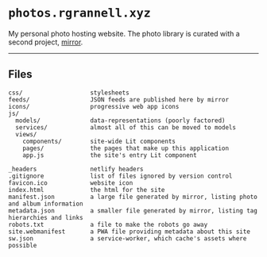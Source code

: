 # `photos.rgrannell.xyz`

My personal photo hosting website. The photo library is curated with a second
project, [mirror](https://github.com/rgrannell1/mirror).

---

## Files

```
css/                   stylesheets
feeds/                 JSON feeds are published here by mirror
icons/                 progressive web app icons
js/
  models/              data-representations (poorly factored)
  services/            almost all of this can be moved to models
  views/
    components/        site-wide Lit components
    pages/             the pages that make up this application
    app.js             the site's entry Lit component

_headers               netlify headers
.gitignore             list of files ignored by version control
favicon.ico            website icon
index.html             the html for the site
manifest.json          a large file generated by mirror, listing photo and album information
metadata.json          a smaller file generated by mirror, listing tag hierarchies and links
robots.txt             a file to make the robots go away
site.webmanifest       a PWA file providing metadata about this site
sw.json                a service-worker, which cache's assets where possible
```
